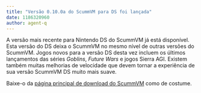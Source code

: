 ```yaml
---
title: "Versão 0.10.0a do ScummVM para DS foi lançada"
date: 1186320960
author: agent-q
---
```


A versão mais recente para Nintendo DS do ScummVM já está disponível. Esta versão do DS deixa o ScummVM no mesmo nível de outras versões do ScummVM. Jogos novos para a versão DS desta vez incluem os últimos lançamentos das séries *Goblins*, *Future Wars* e jogos Sierra AGI. Existem também muitas melhorias de velocidade que devem tornar a experiência de sua versão ScummVM DS muito mais suave.

Baixe-o da [página principal de download do ScummVM](/downloads/) como de costume.
